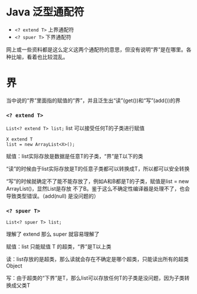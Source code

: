 # Java 泛型通配符
* ```<? extend T>``` 上界通配符
* ```<? spuer T>``` 下界通配符

网上或一些资料都是这么定义这两个通配符的意思，但没有说明“界”是在哪里。各种比喻，看着也比较混乱。 

# 界
当中说的“界”里面指的赋值的“界”，并且泛生出“读”(get())和“写”(add())的界

### ```<? extend T>```
```List<? extend T> list;```
list 可以接受任何T的子类进行赋值
```
X extend T
list = new ArrayList<X>();
```
赋值：list实际存放是数据是任意T的子类，“界”是T以下的类

“读”的时候由于list实际存放是T的任意子类都可以转换成T，所以都可以安全转换

“写”的时候就确定不了能不能存放了，例如A和B都是T的子类，赋值是list = new ArrayList<A>()，显然List<A>是存放
不了B。鉴于这么不确定性编译器是处理不了，也会导致类型错误。（add(null) 是没问题的）

### ```<? spuer T>```
```
List<? spuer T> list;
```
理解了 extend 那么 super 就容易理解了

赋值：list 只能赋值 T 的超类，“界”是T以上类

读：list存放的是超类，那么读就会存在不确定是哪个超类，只能读出所有的超类Object

写：由于超类的“下界”是T，那么list可以存放任何T的子类是没问题，因为子类转换成父类T


